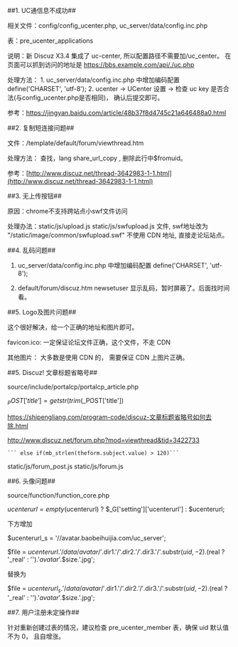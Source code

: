 ##1. UC通信息不成功##

相关文件：config/config_ucenter.php, uc_server/data/config.inc.php

表：pre_ucenter_applications

说明：新 Discuz X3.4 集成了 uc-center, 所以配置路径不需要加/uc_center。 在页面可以抓到访问的地址是 https://bbs.example.com/api/./uc.php

处理方法：
	1. uc_server/data/config.inc.php 中增加编码配置 define('CHARSET', 'utf-8'); 
	2. ucenter -> UCenter 设置 -> 检查 uc key 是否合法(与config_ucenter.php是否相同)， 确认后提交即可。

参考：https://jingyan.baidu.com/article/48b37f8d4745c21a646488a0.html


##2. 复制短连接问题##

文件：/template/default/forum/viewthread.htm

处理方法： 查找，lang share_url_copy , 删除此行中$fromuid。

参考：[http://www.discuz.net/thread-3642983-1-1.html](http://www.discuz.net/thread-3642983-1-1.html)


##3. 无上传按钮##

原因：chrome不支持跨站点小swf文件访问

处理办法：static/js/upload.js static/js/swfupload.js 文件,  swf地址改为 "/static/image/common/swfupload.swf" 不使用 CDN 地址, 直接走论坛站点。


##4. 乱码问题##

1. uc_server/data/config.inc.php 中增加编码配置 define('CHARSET', 'utf-8'); 

2. default/forum/discuz.htm newsetuser 显示乱码，暂时屏蔽了。后面找时间看。

##5. Logo及图片问题##

这个很好解决，给一个正确的地址和图片即可。

favicon.ico: 一定保证论坛文件正确，这个文件，不走 CDN

其他图片： 大多数是使用 CDN 的， 需要保证 CDN 上图片正确。


##5. Discuz! 文章标题省略号##

source/include/portalcp/portalcp_article.php

$_POST['title'] = getstr(trim($_POST['title'])

https://shipengliang.com/program-code/discuz-文章标题省略号如何去除.html

http://www.discuz.net/forum.php?mod=viewthread&tid=3422733

	``` else if(mb_strlen(theform.subject.value) > 120)```
static/js/forum_post.js
static/js/forum.js



##6. 头像问题##

source/function/function_core.php

$ucenterurl = empty($ucenterurl) ? $_G['setting']['ucenterurl'] : $ucenterurl;

下方增加

$ucenterurl_s = '//avatar.baobeihuijia.com/uc_server';

$file = $ucenterurl.'/data/avatar/'.$dir1.'/'.$dir2.'/'.$dir3.'/'.substr($uid, -2).($real ? '_real' : '').'_avatar_'.$size.'.jpg';

替换为

$file = $ucenterurl_s.'/data/avatar/'.$dir1.'/'.$dir2.'/'.$dir3.'/'.substr($uid, -2).($real ? '_real' : '').'_avatar_'.$size.'.jpg';


##7. 用户注册未定操作##

针对重新创建过表的情况，建议检查 pre_ucenter_member 表，确保 uid 默认值不为 0， 且自增涨。
